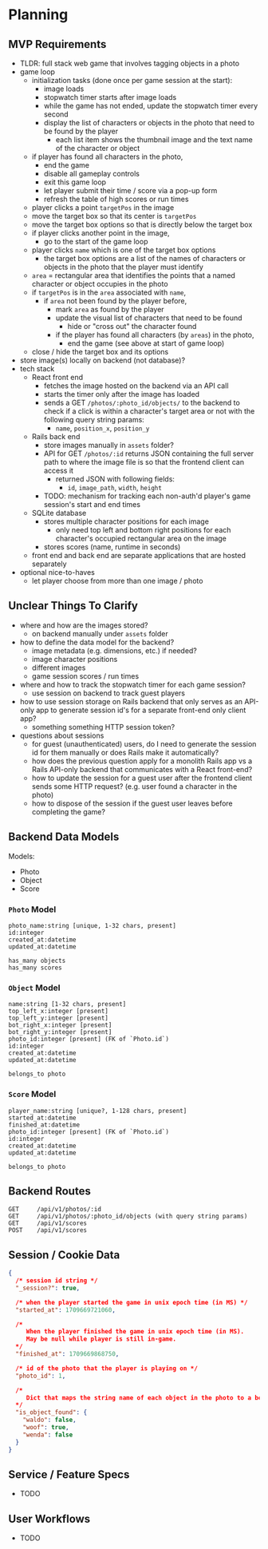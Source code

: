 # Planning

## MVP Requirements

- TLDR: full stack web game that involves tagging objects in a photo
- game loop
  - initialization tasks (done once per game session at the start):
    - image loads
    - stopwatch timer starts after image loads
    - while the game has not ended, update the stopwatch timer every second
    - display the list of characters or objects in the photo that need to be found by the player
      - each list item shows the thumbnail image and the text name of the character or object
  - if player has found all characters in the photo,
    - end the game
    - disable all gameplay controls
    - exit this game loop
    - let player submit their time / score via a pop-up form
    - refresh the table of high scores or run times
  - player clicks a point `targetPos` in the image
  - move the target box so that its center is `targetPos`
  - move the target box options so that is directly below the target box
  - if player clicks another point in the image,
    - go to the start of the game loop
  - player clicks `name` which is one of the target box options
    - the target box options are a list of the names of characters or objects in the photo that the player must identify
  - `area` = rectangular area that identifies the points that a named character or object occupies in the photo
  - if `targetPos` is in the `area` associated with `name`,
    - if `area` not been found by the player before,
      - mark `area` as found by the player
      - update the visual list of characters that need to be found
        - hide or "cross out" the character found
      - if the player has found all characters (by `areas`) in the photo,
        - end the game (see above at start of game loop)
  - close / hide the target box and its options
- store image(s) locally on backend (not database)?
- tech stack
  - React front end
    - fetches the image hosted on the backend via an API call
    - starts the timer only after the image has loaded
    - sends a GET `/photos/:photo_id/objects/` to the backend to check if a click is within a character's target area or not with the following query string params:
      - `name`, `position_x`, `position_y`
  - Rails back end
    - store images manually in `assets` folder?
    - API for GET `/photos/:id` returns JSON containing the full server path to where the image file is so that the frontend client can access it
      - returned JSON with following fields:
        - `id`, `image_path`, `width`, `height`
    - TODO: mechanism for tracking each non-auth'd player's game session's start and end times
  - SQLite database
    - stores multiple character positions for each image
      - only need top left and bottom right positions for each character's occupied rectangular area on the image
    - stores scores (name, runtime in seconds)
  - front end and back end are separate applications that are hosted separately
- optional nice-to-haves
  - let player choose from more than one image / photo

## Unclear Things To Clarify

- where and how are the images stored?
  - on backend manually under `assets` folder
- how to define the data model for the backend?
  - image metadata (e.g. dimensions, etc.) if needed?
  - image character positions
  - different images
  - game session scores / run times
- where and how to track the stopwatch timer for each game session?
  - use session on backend to track guest players
- how to use session storage on Rails backend that only serves as an API-only app to generate session id's for a separate front-end only client app?
  - something something HTTP session token?
- questions about sessions
  - for guest (unauthenticated) users, do I need to generate the session id for them manually or does Rails make it automatically?
  - how does the previous question apply for a monolith Rails app vs a Rails API-only backend that communicates with a React front-end?
  - how to update the session for a guest user after the frontend client sends some HTTP request? (e.g. user found a character in the photo)
  - how to dispose of the session if the guest user leaves before completing the game?

## Backend Data Models

Models:

- Photo
- Object
- Score

### `Photo` Model

```
photo_name:string [unique, 1-32 chars, present]
id:integer
created_at:datetime
updated_at:datetime

has_many objects
has_many scores
```

### `Object` Model

```
name:string [1-32 chars, present]
top_left_x:integer [present]
top_left_y:integer [present]
bot_right_x:integer [present]
bot_right_y:integer [present]
photo_id:integer [present] (FK of `Photo.id`)
id:integer
created_at:datetime
updated_at:datetime

belongs_to photo
```

### `Score` Model

```
player_name:string [unique?, 1-128 chars, present]
started_at:datetime
finished_at:datetime
photo_id:integer [present] (FK of `Photo.id`)
id:integer
created_at:datetime
updated_at:datetime

belongs_to photo
```

## Backend Routes

```
GET     /api/v1/photos/:id
GET     /api/v1/photos/:photo_id/objects (with query string params)
GET     /api/v1/scores
POST    /api/v1/scores
```

## Session / Cookie Data

```json
{
  /* session id string */
  "_session?": true,

  /* when the player started the game in unix epoch time (in MS) */
  "started_at": 1709669721060,

  /*
     When the player finished the game in unix epoch time (in MS).
     May be null while player is still in-game.
  */
  "finished_at": 1709669868750,

  /* id of the photo that the player is playing on */
  "photo_id": 1,

  /*
     Dict that maps the string name of each object in the photo to a boolean that indicates if the player found the object or not yet.
  */
  "is_object_found": {
    "waldo": false,
    "woof": true,
    "wenda": false
  }
}
```

## Service / Feature Specs

- TODO

## User Workflows

- TODO
